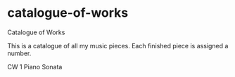 # catalogue-of-works
Catalogue of Works

This is a catalogue of all my music pieces. Each finished piece is assigned a number.

CW 1 Piano Sonata
